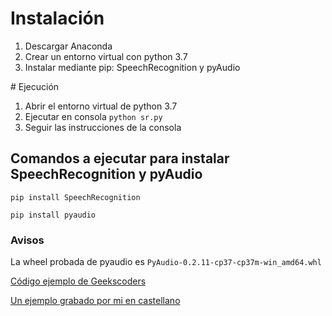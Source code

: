 # Instalación

1. Descargar Anaconda
2. Crear un entorno virtual con python 3.7
3. Instalar mediante pip: SpeechRecognition y pyAudio

# Ejecución

1. Abrir el entorno virtual de python 3.7
2. Ejecutar en consola `python sr.py`
3. Seguir las instrucciones de la consola



## Comandos a ejecutar para instalar SpeechRecognition y pyAudio

```
pip install SpeechRecognition
```


```
pip install pyaudio
```

### Avisos

La wheel probada de pyaudio es `PyAudio‑0.2.11‑cp37‑cp37m‑win_amd64.whl`

[Código ejemplo de Geekscoders](https://geekscoders.com/python-speech-recognition-tutorial-for-beginners/)

[Un ejemplo grabado por mi en castellano]()